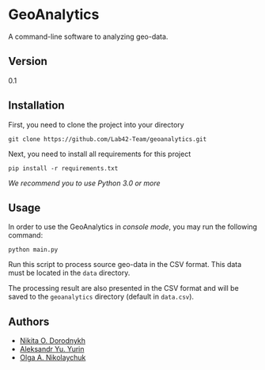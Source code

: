 # GeoAnalytics

A command-line software to analyzing geo-data.

## Version

0.1

## Installation

First, you need to clone the project into your directory

```
git clone https://github.com/Lab42-Team/geoanalytics.git
```

Next, you need to install all requirements for this project

```
pip install -r requirements.txt
```

*We recommend you to use Python 3.0 or more*

## Usage

In order to use the GeoAnalytics in *console mode*, you may run the following command:

```
python main.py
```

Run this script to process source geo-data in the CSV format. This data must be located in the `data` directory.

The processing result are also presented in the CSV format and will be saved to the `geoanalytics` directory (default in `data.csv`).

## Authors

* [Nikita O. Dorodnykh](mailto:tualatin32@mail.ru)
* [Aleksandr Yu. Yurin](mailto::iskander@icc.ru)
* [Olga A. Nikolaychuk](mailto:nikoly@icc.ru)